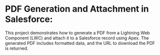 # PDF Generation and Attachment in Salesforce:

This project demonstrates how to generate a PDF from a Lightning Web Component (LWC) and attach it to a Salesforce record using Apex. The generated PDF includes formatted data, and the URL to download the PDF is returned.
